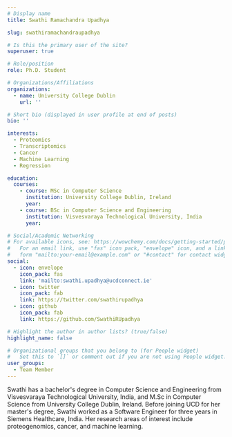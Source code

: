 ```yaml
---
# Display name
title: Swathi Ramachandra Upadhya

slug: swathiramachandraupadhya

# Is this the primary user of the site?
superuser: true

# Role/position
role: Ph.D. Student

# Organizations/Affiliations
organizations:
  - name: University College Dublin
    url: ''

# Short bio (displayed in user profile at end of posts)
bio: '' 

interests:
  - Proteomics
  - Transcriptomics
  - Cancer
  - Machine Learning
  - Regression

education:
  courses:
    - course: MSc in Computer Science
      institution: University College Dublin, Ireland
      year: 
    - course: BSc in Computer Science and Engineering
      institution: Visvesvaraya Technological University, India
      year: 

# Social/Academic Networking
# For available icons, see: https://wowchemy.com/docs/getting-started/page-builder/#icons
#   For an email link, use "fas" icon pack, "envelope" icon, and a link in the
#   form "mailto:your-email@example.com" or "#contact" for contact widget.
social:
  - icon: envelope
    icon_pack: fas
    link: 'mailto:swathi.upadhya@ucdconnect.ie'
  - icon: twitter
    icon_pack: fab
    link: https://twitter.com/swathirupadhya
  - icon: github
    icon_pack: fab
    link: https://github.com/SwathiRUpadhya

# Highlight the author in author lists? (true/false)
highlight_name: false

# Organizational groups that you belong to (for People widget)
#   Set this to `[]` or comment out if you are not using People widget.
user_groups:
  - Team Member
---
```


Swathi has a bachelor's degree in Computer Science and Engineering from Visvesvaraya Technological University, India, and M.Sc in Computer Science from University College Dublin, Ireland. Before joining UCD for her master's degree, Swathi worked as a Software Engineer for three years in Siemens Healthcare, India. Her research areas of interest include proteogenomics, cancer, and machine learning. 

